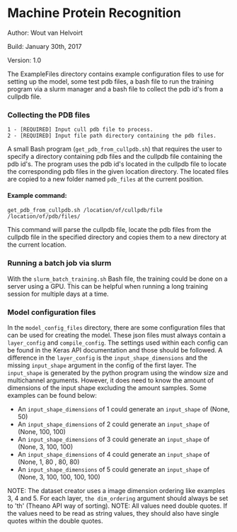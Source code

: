 # Machine Protein Recognition

Author: Wout van Helvoirt

Build: January 30th, 2017

Version: 1.0

The ExampleFiles directory contains example configuration files to use for setting up the model, some test pdb files, a bash file to run the training program via a slurm manager and a bash file to collect the pdb id's from a cullpdb file.

### Collecting the PDB files
```
1 - [REQUIRED] Input cull pdb file to process.
2 - [REQUIRED] Input file path directory containing the pdb files.
```
A small Bash program (`get_pdb_from_cullpdb.sh`) that requires the user to specify a directory containing pdb files and the cullpdb file containing the pdb id's. The program uses the pdb id's located in the cullpdb file to locate the corresponding pdb files in the given location directory. The located files are copied to a new folder named `pdb_files` at the current position. 

#### Example command:
```
get_pdb_from_cullpdb.sh /location/of/cullpdb/file /location/of/pdb/files/
```
This command will parse the cullpdb file, locate the pdb files from the cullpdb file in the specified directory and copies them to a new directory at the current location.

### Running a batch job via slurm
With the `slurm_batch_training.sh` Bash file, the training could be done on a server using a GPU. This can be helpful when running a long training session for multiple days at a time.

### Model configuration files
In the `model_config_files` directory, there are some configuration files that can be used for creating the model. These json files must always contain a `layer_config` and `compile_config`. The settings used within each config can be found in the Keras API documentation and those should be followed. A difference in the `layer_config` is the `input_shape_dimensions` and the missing `input_shape` argument in the config of the first layer. The `input_shape` is generated by the python program using the window size and multichannel arguments. However, it does need to know the amount of dimensions of the input shape excluding the amount samples. Some examples can be found below:
* An `input_shape_dimensions` of 1 could generate an `input_shape` of (None, 50)
* An `input_shape_dimensions` of 2 could generate an `input_shape` of (None, 100, 100)
* An `input_shape_dimensions` of 3 could generate an `input_shape` of (None, 3, 100, 100)
* An `input_shape_dimensions` of 4 could generate an `input_shape` of (None, 1, 80 , 80, 80)
* An `input_shape_dimensions` of 5 could generate an `input_shape` of (None, 3, 100, 100, 100, 100)

NOTE: The dataset creator uses a image dimension ordering like examples 3, 4 and 5. For each layer, `the dim_ordering` argument should always be set to 'th' (Theano API way of sorting).
NOTE: All values need double quotes. If the values need to be read as string values, they should also have single quotes within the double quotes.
